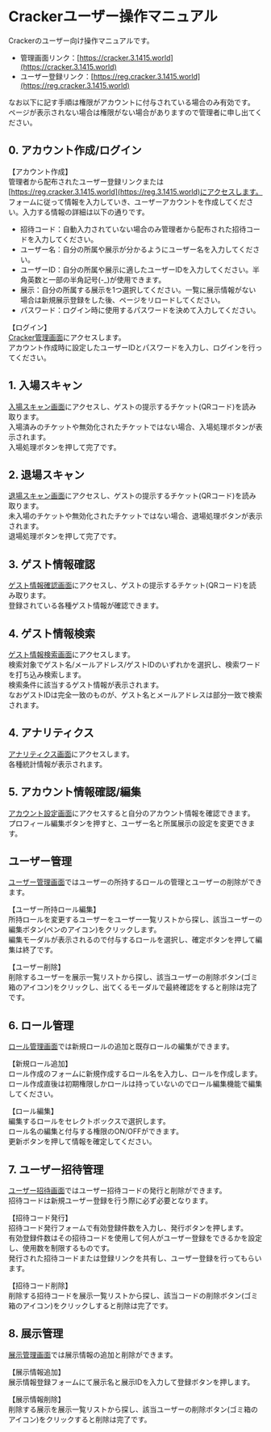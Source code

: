 # Crackerユーザー操作マニュアル
Crackerのユーザー向け操作マニュアルです。

- 管理画面リンク：[https://cracker.3.1415.world](https://cracker.3.1415.world)
- ユーザー登録リンク：[https://reg.cracker.3.1415.world](https://reg.cracker.3.1415.world)

なお以下に記す手順は権限がアカウントに付与されている場合のみ有効です。  
ページが表示されない場合は権限がない場合がありますので管理者に申し出てください。

## 0. アカウント作成/ログイン
【アカウント作成】  
管理者から配布されたユーザー登録リンクまたは[https://reg.cracker.3.1415.world](https://reg.3.1415.world)にアクセスします。  
フォームに従って情報を入力していき、ユーザーアカウントを作成してください。入力する情報の詳細は以下の通りです。
- 招待コード：自動入力されていない場合のみ管理者から配布された招待コードを入力してください。
- ユーザー名：自分の所属や展示が分かるようにユーザー名を入力してください。
- ユーザーID：自分の所属や展示に適したユーザーIDを入力してください。半角英数と一部の半角記号(-_)が使用できます。
- 展示：自分の所属する展示を1つ選択してください。一覧に展示情報がない場合は新規展示登録をした後、ページをリロードしてください。
- パスワード：ログイン時に使用するパスワードを決めて入力してください。
 
【ログイン】  
[Cracker管理画面](https://cracker.3.1415.world)にアクセスします。  
アカウント作成時に設定したユーザーIDとパスワードを入力し、ログインを行ってください。

## 1. 入場スキャン
[入場スキャン画面](https://cracker.3.1415.world/enter)にアクセスし、ゲストの提示するチケット(QRコード)を読み取ります。  
入場済みのチケットや無効化されたチケットではない場合、入場処理ボタンが表示されます。  
入場処理ボタンを押して完了です。

## 2. 退場スキャン
[退場スキャン画面](https://cracker.3.1415.world/exit)にアクセスし、ゲストの提示するチケット(QRコード)を読み取ります。  
未入場のチケットや無効化されたチケットではない場合、退場処理ボタンが表示されます。  
退場処理ボタンを押して完了です。

## 3. ゲスト情報確認
[ゲスト情報確認画面](https://cracker.3.1415.world/check)にアクセスし、ゲストの提示するチケット(QRコード)を読み取ります。  
登録されている各種ゲスト情報が確認できます。

## 4. ゲスト情報検索
[ゲスト情報検索画面](https://cracker.3.1415.world/search)にアクセスします。  
検索対象でゲスト名/メールアドレス/ゲストIDのいずれかを選択し、検索ワードを打ち込み検索します。  
検索条件に該当するゲスト情報が表示されます。  
なおゲストIDは完全一致のものが、ゲスト名とメールアドレスは部分一致で検索されます。

## 4. アナリティクス
[アナリティクス画面](https://cracker.3.1415.world/analytics)にアクセスします。  
各種統計情報が表示されます。

## 5. アカウント情報確認/編集
[アカウント設定画面](https://cracker.3.1415.world/settings/account)にアクセスすると自分のアカウント情報を確認できます。  
プロフィール編集ボタンを押すと、ユーザー名と所属展示の設定を変更できます。

## ユーザー管理
[ユーザー管理画面](https://cracker.3.1415.world/settings/users)ではユーザーの所持するロールの管理とユーザーの削除ができます。  

【ユーザー所持ロール編集】  
所持ロールを変更するユーザーをユーザー一覧リストから探し、該当ユーザーの編集ボタン(ペンのアイコン)をクリックします。  
編集モーダルが表示されるので付与するロールを選択し、確定ボタンを押して編集は終了です。  

【ユーザー削除】  
削除するユーザーを展示一覧リストから探し、該当ユーザーの削除ボタン(ゴミ箱のアイコン)をクリックし、出てくるモーダルで最終確認をすると削除は完了です。

## 6. ロール管理
[ロール管理画面](https://cracker.3.1415.world/settings/roles)では新規ロールの追加と既存ロールの編集ができます。  

【新規ロール追加】  
ロール作成のフォームに新規作成するロール名を入力し、ロールを作成します。  
ロール作成直後は初期権限しかロールは持っていないのでロール編集機能で編集してください。  

【ロール編集】  
編集するロールをセレクトボックスで選択します。  
ロール名の編集と付与する権限のON/OFFができます。  
更新ボタンを押して情報を確定してください。

## 7. ユーザー招待管理
[ユーザー招待画面](https://cracker.3.1415.world/settings/invitations)ではユーザー招待コードの発行と削除ができます。  
招待コードは新規ユーザー登録を行う際に必ず必要となります。  

【招待コード発行】  
招待コード発行フォームで有効登録件数を入力し、発行ボタンを押します。  
有効登録件数はその招待コードを使用して何人がユーザー登録をできるかを設定し、使用数を制限するものです。  
発行された招待コードまたは登録リンクを共有し、ユーザー登録を行ってもらいます。

【招待コード削除】  
削除する招待コードを展示一覧リストから探し、該当コードの削除ボタン(ゴミ箱のアイコン)をクリックしすると削除は完了です。

## 8. 展示管理
[展示管理画面](htpps://cracker.3.1415.world/settings/exhibits)では展示情報の追加と削除ができます。  

【展示情報追加】  
展示情報登録フォームにて展示名と展示IDを入力して登録ボタンを押します。

【展示情報削除】  
削除する展示を展示一覧リストから探し、該当ユーザーの削除ボタン(ゴミ箱のアイコン)をクリックすると削除は完了です。
